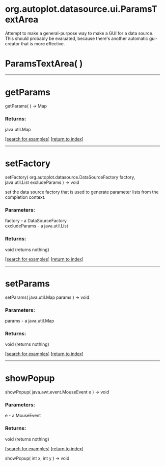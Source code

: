 # org.autoplot.datasource.ui.ParamsTextArea

Attempt to make a general-purpose way to make a GUI for a data
 source.  This should probably be evaluated, because there's another
 automatic gui-creator that is more effective.

# ParamsTextArea( )


***
<a name="getParams"></a>
# getParams
getParams(  ) &rarr; Map



### Returns:
java.util.Map


<a href="https://github.com/autoplot/dev/search?q=getParams&unscoped_q=getParams">[search for examples]</a>
<a href="https://github.com/autoplot/documentation/blob/master/javadoc/index-all.md">[return to index]</a>

***
<a name="setFactory"></a>
# setFactory
setFactory( org.autoplot.datasource.DataSourceFactory factory, java.util.List excludeParams ) &rarr; void

set the data source factory that is used to generate parameter lists
 from the completion context.

### Parameters:
factory - a DataSourceFactory
<br>excludeParams - a java.util.List

### Returns:
void (returns nothing)


<a href="https://github.com/autoplot/dev/search?q=setFactory&unscoped_q=setFactory">[search for examples]</a>
<a href="https://github.com/autoplot/documentation/blob/master/javadoc/index-all.md">[return to index]</a>

***
<a name="setParams"></a>
# setParams
setParams( java.util.Map params ) &rarr; void



### Parameters:
params - a java.util.Map

### Returns:
void (returns nothing)


<a href="https://github.com/autoplot/dev/search?q=setParams&unscoped_q=setParams">[search for examples]</a>
<a href="https://github.com/autoplot/documentation/blob/master/javadoc/index-all.md">[return to index]</a>

***
<a name="showPopup"></a>
# showPopup
showPopup( java.awt.event.MouseEvent e ) &rarr; void



### Parameters:
e - a MouseEvent

### Returns:
void (returns nothing)


<a href="https://github.com/autoplot/dev/search?q=showPopup&unscoped_q=showPopup">[search for examples]</a>
<a href="https://github.com/autoplot/documentation/blob/master/javadoc/index-all.md">[return to index]</a>

showPopup( int x, int y ) &rarr; void<br>
